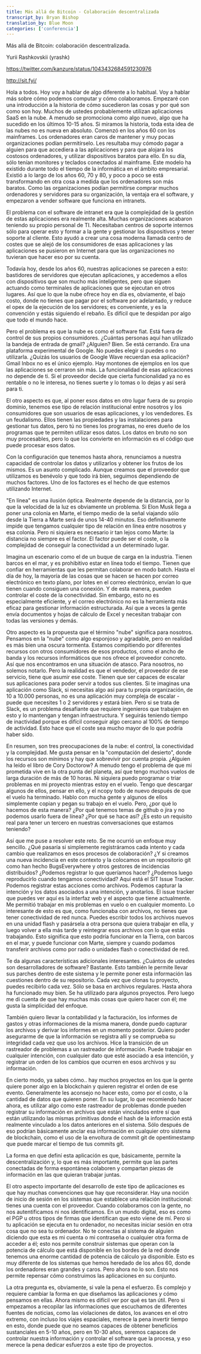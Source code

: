 ```yaml
---
title: Más allá de Bitcoin - Colaboración descentralizada 
transcript_by: Bryan Bishop
translation_by: Blue Moon
categories: ['conferencia']
---
```


Más allá de Bitcoin: colaboración descentralizada.

Yurii Rashkovskii (yrashk)

<https://twitter.com/kanzure/status/1043432684591230976>

<http://sit.fyi/>

Hola a todos. Hoy voy a hablar de algo diferente a lo habitual. Voy a hablar más sobre cómo podemos computar y cómo colaboramos. Empezaré con una introducción a la historia de cómo sucedieron las cosas y por qué son como son hoy. Muchos de ustedes probablemente utilizan aplicaciones SaaS en la nube. A menudo se promociona como algo nuevo, algo que ha sucedido en los últimos 10-15 años. Si miramos la historia, toda esta idea de las nubes no es nueva en absoluto. Comenzó en los años 60 con los mainframes. Los ordenadores eran caros de mantener y muy pocas organizaciones podían permitírselo. Les resultaba muy cómodo pagar a alguien para que accediera a las aplicaciones y para que alojara los costosos ordenadores, y utilizar dispositivos baratos para ello. En su día, sólo tenían monitores y teclados conectados al mainframe. Este modelo ha existido durante todo el tiempo de la informática en el ámbito empresarial. Existió a lo largo de los años 60, 70 y 80, y poco a poco se está transformando en otra cosa a medida que los ordenadores son más baratos. Como las organizaciones podían permitirse comprar muchos ordenadores y servidores para su organización, la ventaja era el software, y empezaron a vender software que funciona en intranets.

El problema con el software de intranet era que la complejidad de la gestión de estas aplicaciones era realmente alta. Muchas organizaciones acabaron teniendo su propio personal de TI. Necesitaban centros de soporte internos sólo para operar esto y formar a la gente y gestionar los dispositivos y tener soporte al cliente. Esto ayudó a crear una cosa moderna llamada centro de costes que se alejó de los consumidores de esas aplicaciones y las aplicaciones se pusieron en Internet para que las organizaciones no tuvieran que hacer eso por su cuenta.

Todavía hoy, desde los años 60, nuestras aplicaciones se parecen a esto: bastidores de servidores que ejecutan aplicaciones, y accedemos a ellos con dispositivos que son mucho más inteligentes, pero que siguen actuando como terminales de aplicaciones que se ejecutan en otros lugares. Así que lo que la nube ofrece hoy en día es, obviamente, el bajo costo, donde no tienes que pagar por el software por adelantado, y reduce el opex de la ejecución de los servidores; es conveniente, y es la convención y estás siguiendo el rebaño. Es difícil que te despidan por algo que todo el mundo hace.

Pero el problema es que la nube es como el software fiat. Está fuera de control de sus propios consumidores. ¿Cuántas personas aquí han utilizado la bandeja de entrada de gmail? ¿Alguien? Bien. Se está cerrando. Era una plataforma experimental de Google. No puedes elegir si puedes o no utilizarla. ¿Quizás los usuarios de Google Wave recuerdan esa aplicación? Gmail Inbox no es el único ejemplo. Hay montones de ejemplos en los que las aplicaciones se cerraron sin más. La funcionalidad de esas aplicaciones no depende de ti. Si el proveedor decide que cierta funcionalidad ya no es rentable o no le interesa, no tienes suerte y lo tomas o lo dejas y así será para ti.

El otro aspecto es que, al poner esos datos en otro lugar fuera de su propio dominio, tenemos ese tipo de relación institucional entre nosotros y los consumidores que son usuarios de esas aplicaciones, y los vendedores. Es un feudalismo. Ellos tienen las propiedades y las instalaciones para gestionar tus datos, pero tú no tienes los programas, no eres dueño de los programas que te permiten utilizar esos datos. Los datos en bruto no son muy procesables, pero lo que los convierte en información es el código que puede procesar esos datos.

Con la configuración que tenemos hasta ahora, renunciamos a nuestra capacidad de controlar los datos y utilizarlos y obtener los frutos de los mismos. Es un asunto complicado. Aunque creamos que el proveedor que utilizamos es benévolo y que todo irá bien, seguimos dependiendo de muchos factores. Uno de los factores es el hecho de que estemos utilizando Internet.

"En línea" es una ilusión óptica. Realmente depende de la distancia, por lo que la velocidad de la luz es obviamente un problema. Si Elon Musk llega a poner una colonia en Marte, el tiempo medio de la señal viajando sólo desde la Tierra a Marte será de unos 14-40 minutos. Eso definitivamente impide que tengamos cualquier tipo de relación en línea entre nosotros y esa colonia. Pero ni siquiera es necesario ir tan lejos como Marte: la distancia no siempre es el factor. El factor puede ser el coste, o la complejidad de conseguir la conectividad a un determinado lugar.

Imagina un escenario como el de un buque de carga en la industria. Tienen barcos en el mar, y es prohibitivo estar en línea todo el tiempo. Tienen que confiar en herramientas que les permitan colaborar en modo batch. Hasta el día de hoy, la mayoría de las cosas que se hacen se hacen por correo electrónico en texto plano, por lotes en el correo electrónico, envían lo que tienen cuando consiguen una conexión. Y de esta manera, pueden controlar el coste de la conectividad. Sin embargo, esto no es especialmente eficiente, y el correo electrónico no es la herramienta más eficaz para gestionar información estructurada. Así que a veces la gente envía documentos y hojas de cálculo de Excel y necesitan trabajar con todas las versiones y demás.

Otro aspecto es la propuesta que el término "nube" significa para nosotros. Pensamos en la "nube" como algo esponjoso y agradable, pero en realidad es más bien una oscura tormenta. Estamos compitiendo por diferentes recursos con otros consumidores de esos productos, como el ancho de banda y los recursos informáticos que nos ofrece el proveedor concreto. Así que nos encontramos en una situación de atasco. Para nosotros, no solemos notarlo. Pero la realidad es que el vendedor, el proveedor de ese servicio, tiene que asumir ese coste. Tienen que ser capaces de escalar sus aplicaciones para poder servir a todos sus clientes. Si te imaginas una aplicación como Slack, si necesitas algo así para tu propia organización, de 10 a 10.000 personas, no es una aplicación muy compleja de escalar -puede que necesites 1 o 2 servidores y estará bien. Pero si se trata de Slack, es un problema desafiante que requiere ingenieros que trabajen en esto y lo mantengan y tengan infraestructura. Y seguirás teniendo tiempo de inactividad porque es difícil conseguir algo cercano al 100% de tiempo de actividad. Esto hace que el coste sea mucho mayor de lo que podría haber sido.

En resumen, son tres preocupaciones de la nube: el control, la conectividad y la complejidad.  Me gusta pensar en la "computación del desierto", donde los recursos son mínimos y hay que sobrevivir por cuenta propia. ¿Alguien ha leído el libro de Cory Doctorow? A menudo tengo el problema de que mi prometida vive en la otra punta del planeta, así que tengo muchos vuelos de larga duración de más de 10 horas. Ni siquiera puedo programar o triar problemas en mi proyecto mientras estoy en el vuelo. Tengo que descargar algunos de ellos, pensar en ello, y el ncopy todo de nuevo después de que el vuelo ha terminado. Hablo con mucha gente y algunos de ellos simplemente copian y pegan su trabajo en el vuelo. Pero, ¿por qué lo hacemos de esta manera? ¿Por qué tenemos temas de github o jira y no podemos usarlo fuera de línea? ¿Por qué se hace así? ¿Es esto un requisito real para tener un tercero en nuestras conversaciones que estamos teniendo?

Así que me puse a resolver este reto. Se me ocurrió un enfoque muy sencillo. ¿Qué pasaría si simplemente registráramos cada intento y cada cambio que realizamos en esos procesos de colaboración? ¿Y si creamos una nueva incidencia en este contexto y la colocamos en un repositorio git como han hecho BugsEverywhere y otros gestores de incidencias distribuidos? ¿Podemos registrar lo que queríamos hacer? ¿Podemos luego reproducirlo cuando tengamos conectividad?  Aquí está el SIT Issue Tracker. Podemos registrar estas acciones como archivos. Podemos capturar la intención y los datos asociados a una intención, y anotarlos. El issue tracker que puedes ver aquí es la interfaz web y el aspecto que tiene actualmente. Me permitió trabajar en mis problemas en vuelo o en cualquier momento. Lo interesante de esto es que, como funcionaba con archivos, no tienes que tener conectividad de red nunca. Puedes escribir todos los archivos nuevos en una unidad flash y pasársela a otra persona que quiera trabajar en ella, y luego volver a ella más tarde y reintegrar esos archivos con lo que estás trabajando. Esto significa que esto podría funcionar en la Tierra, con barcos en el mar, y puede funcionar con Marte, siempre y cuando podamos transferir archivos como por radio o unidades flash o conectividad de red.

Te da algunas características adicionales interesantes. ¿Cuántos de ustedes son desarrolladores de software? Bastante. Esto también le permite llevar sus parches dentro de este sistema y le permite poner esta información las cuestiones dentro de su repositorio. Cada vez que clonas tu proyecto, puedes recibirlo cada vez. Sólo se basa en archivos regulares. Hasta ahora ha funcionado muy bien. Se ha utilizado para algunos proyectos. Pero luego me di cuenta de que hay muchas más cosas que quiero hacer con él; me gusta la simplicidad del enfoque.

También quiero llevar la contabilidad y la facturación, los informes de gastos y otras informaciones de la misma manera, donde puedo capturar los archivos y derivar los informes en un momento posterior. Quiero poder asegurarme de que la información se registra allí y se comprueba su integridad cada vez que uso los archivos. Hice la transición de un rastreador de problemas a un rastreador de información. Puede trabajar en cualquier intención, con cualquier dato que esté asociado a esa intención, y registrar un orden de los cambios que ocurren en esos archivos y su información.

En cierto modo, ya sabes cómo.. hay muchos proyectos en los que la gente quiere poner algo en la blockchain y quieren registrar el orden de ese evento. Generalmente les aconsejo no hacer esto, como por el costo, o la cantidad de datos que quieren poner. En su lugar, lo que recomiendo hacer ahora, es utilizar algo como este rastreador de problemas donde pueden registrar su información en archivos que están vinculados entre sí que están utilizando las mismas primitivas donde el hash de la información está realmente vinculado a los datos anteriores en el sistema. Sólo después de eso podrían básicamente anclar esa información en cualquier otro sistema de blockchain, como el uso de la envoltura de commit git de opentimestamp que puede marcar el tiempo de tus commits git.

La forma en que definí esta aplicación es que, básicamente, permite la descentralización y, lo que es más importante, permite que las partes conectadas de forma espontánea colaboren y compartan piezas de información en las que quieran trabajar juntas.

El otro aspecto importante del desarrollo de este tipo de aplicaciones es que hay muchas convenciones que hay que reconsiderar. Hay una noción de inicio de sesión en los sistemas que establece una relación institucional: tienes una cuenta con el proveedor. Cuando colaboramos con la gente, no nos autentificamos ni nos identificamos. En un mundo digital, eso es como el PGP u otros tipos de firmas que identifican que esto viene de mí. Pero si tu aplicación se ejecuta en tu ordenador, no necesitas iniciar sesión en otra cosa que no sea tu ordenador. No te conectas al sistema de alguien diciendo que esta es mi cuenta o mi contraseña o cualquier otra forma de acceder a él; esto nos permite construir sistemas que operan con la potencia de cálculo que está disponible en los bordes de la red donde tenemos una enorme cantidad de potencia de cálculo ya disponible. Esto es muy diferente de los sistemas que hemos heredado de los años 60, donde los ordenadores eran grandes y caros. Pero ahora no lo son. Esto nos permite repensar cómo construimos las aplicaciones en su conjunto.

La otra pregunta es, obviamente, si vale la pena el esfuerzo. Es complejo y requiere cambiar la forma en que diseñamos las aplicaciones y cómo pensamos en ellas. Ahora mismo es difícil ver por qué es tan útil. Pero si empezamos a recopilar las informaciones que escuchamos de diferentes fuentes de noticias, como las violaciones de datos, los avances en el otro extremo, con incluso los viajes espaciales, merece la pena invertir tiempo en esto, donde puede que no seamos capaces de obtener beneficios sustanciales en 5-10 años, pero en 10-30 años, seremos capaces de controlar nuestra información y controlar el software que la procesa, y eso merece la pena dedicar esfuerzos a este tipo de proyectos.

